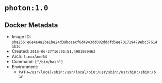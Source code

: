 # `photon:1.0`

## Docker Metadata

- Image ID: `sha256:e6e4e4a2ba1be24d39bcaacf6d4943dd002dddfd5ee701719479ebc376141b1c`
- Created: `2016-06-27T16:55:51.498156946Z`
- Arch: `linux`/`amd64`
- Command: `["/bin/bash"]`
- Environment:
  - `PATH=/usr/local/sbin:/usr/local/bin:/usr/sbin:/usr/bin:/sbin:/bin`

